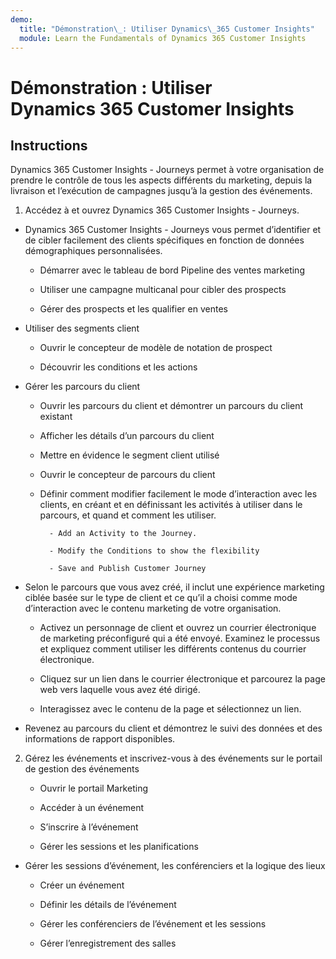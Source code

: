 ```yaml
---
demo:
  title: "Démonstration\_: Utiliser Dynamics\_365 Customer Insights"
  module: Learn the Fundamentals of Dynamics 365 Customer Insights
---
```


# Démonstration : Utiliser Dynamics 365 Customer Insights

## Instructions

Dynamics 365 Customer Insights - Journeys permet à votre organisation de prendre le contrôle de tous les aspects différents du marketing, depuis la livraison et l’exécution de campagnes jusqu’à la gestion des événements. 

1. Accédez à et ouvrez Dynamics 365 Customer Insights - Journeys.

- Dynamics 365 Customer Insights - Journeys vous permet d’identifier et de cibler facilement des clients spécifiques en fonction de données démographiques personnalisées. 

    - Démarrer avec le tableau de bord Pipeline des ventes marketing

    - Utiliser une campagne multicanal pour cibler des prospects

    - Gérer des prospects et les qualifier en ventes

- Utiliser des segments client

    - Ouvrir le concepteur de modèle de notation de prospect

    - Découvrir les conditions et les actions

- Gérer les parcours du client 

    - Ouvrir les parcours du client et démontrer un parcours du client existant 

    - Afficher les détails d’un parcours du client

    - Mettre en évidence le segment client utilisé 

    - Ouvrir le concepteur de parcours du client

    - Définir comment modifier facilement le mode d’interaction avec les clients, en créant et en définissant les activités à utiliser dans le parcours, et quand et comment les utiliser. 

            - Add an Activity to the Journey.

            - Modify the Conditions to show the flexibility

            - Save and Publish Customer Journey

- Selon le parcours que vous avez créé, il inclut une expérience marketing ciblée basée sur le type de client et ce qu’il a choisi comme mode d’interaction avec le contenu marketing de votre organisation. 

    - Activez un personnage de client et ouvrez un courrier électronique de marketing préconfiguré qui a été envoyé. Examinez le processus et expliquez comment utiliser les différents contenus du courrier électronique. 

    - Cliquez sur un lien dans le courrier électronique et parcourez la page web vers laquelle vous avez été dirigé. 

    - Interagissez avec le contenu de la page et sélectionnez un lien. 

- Revenez au parcours du client et démontrez le suivi des données et des informations de rapport disponibles. 

2. Gérez les événements et inscrivez-vous à des événements sur le portail de gestion des événements

    - Ouvrir le portail Marketing

    - Accéder à un événement

    - S’inscrire à l’événement

    - Gérer les sessions et les planifications

- Gérer les sessions d’événement, les conférenciers et la logique des lieux

    - Créer un événement

    - Définir les détails de l’événement

    - Gérer les conférenciers de l’événement et les sessions

    - Gérer l’enregistrement des salles


